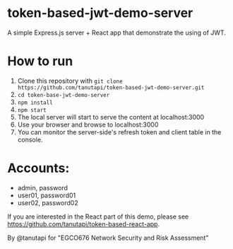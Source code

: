 # token-based-jwt-demo-server
A simple Express.js server + React app that demonstrate the using of JWT.

# How to run
1. Clone this repository with `git clone https://github.com/tanutapi/token-based-jwt-demo-server.git`
2. `cd token-base-jwt-demo-server`
3. `npm install`
4. `npm start`
5. The local server will start to serve the content at localhost:3000
6. Use your browser and browse to localhost:3000
7. You can monitor the server-side's refresh token and client table in the console.

# Accounts:
- admin, password
- user01, password01
- user02, password02

If you are interested in the React part of this demo, please see https://github.com/tanutapi/token-based-react-app.

By @tanutapi for "EGCO676 Network Security and Risk Assessment"
